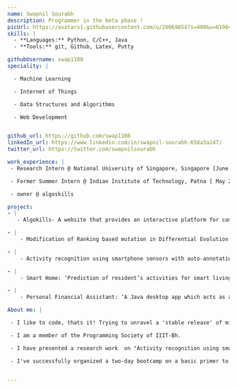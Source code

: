 ```yaml
---
name: Swapnil Sourabh
description: Programmer in the beta phase ! 
picUrl: https://avatars1.githubusercontent.com/u/26069854?s=400&u=619847deb70dab00c2334e72aa18e0d2d33b0905&v=4
skills: |
  - **Languages:** Python, C/C++, Java
  - **Tools:** git, Github, Latex, Putty

githubUsername: swap1108
speciality: |

  - Machine Learning

  - Internet of Things

  - Data Structures and Algorithms

  - Web Development


github_url: https://github.com/swap1108
linkedIn_url: https://www.linkedin.com/in/swapnil-sourabh-658a3a147/
twitter_url: https://twitter.com/swapnilsourabh

work_experience: |
 - Research Intern @ National University of Singapore, Singapore [June 2018 - Present]

 - Former Summer Intern @ Indian Institute of Technology, Patna [ May 2017- July 2107]

 - owner @ algoskills

project:
- |
   - Algokills- A website that provides an interactive platform for computer algorithms. A step taken to learn and contribute (https://www.algoskills.com)

- |
    - Modification of Ranking based mutation in Differential Evolution (present)

- |
    - Activity recognition using smartphone sensors with auto-annotation in IoT: An innovative way for human acitvity recognition.

- |
    - Smart Home: ’Prediction of resident’s activities for smart living!’ A Concept derived from assisted living.

- |
    - Personal Financial Assistant: ’A Java desktop app which acts as a personal financial assistant!’· It provides an interface for users to save their financial data securely and manage the assets.

About me: |

 - I like to code, thats it! Trying to unravel a 'stable release' of mine in time to come!

 - I am a member of the Programming Society of IIIT-Bh. 

 - I have presented a research work  on "Activity recognition using smartphone sensors with auto-annotation in IoT" at ITC Conference, Bangalore on behalf of my team of IIT Patna.

 - I've successfully organized a two-day bootcamp on a basic primer to IoT and python.


---
```

